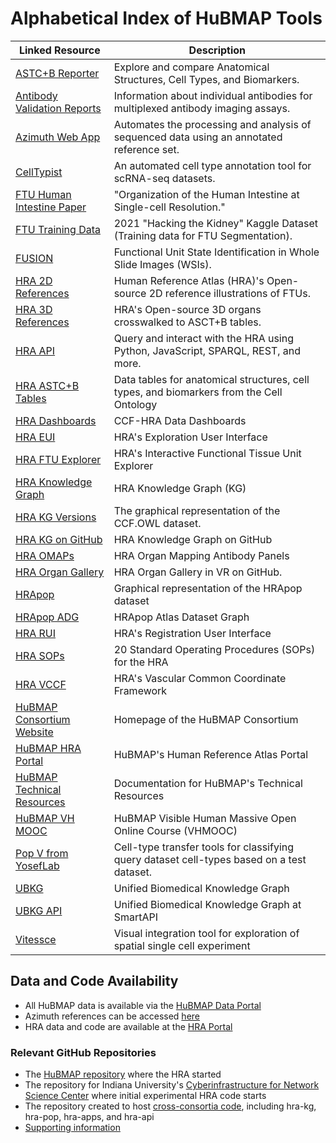 # Alphabetical Index of HuBMAP Tools

| Linked Resource | Description                   |
| --------------- | ----------------------------- |
| [ASTC+B Reporter](https://humanatlas.io/asctb-reporter) | Explore and compare Anatomical Structures, Cell Types, and Biomarkers. |
| [Antibody Validation Reports](https://avr.hubmapconsortium.org/)| Information about individual antibodies for multiplexed antibody imaging assays. |
| [Azimuth Web App](https://azimuth.hubmapconsortium.org/) | Automates the processing and analysis of sequenced data using an annotated reference set. | 
| [CellTypist](https://www.celltypist.org) | An automated cell type annotation tool for scRNA-seq datasets. |
| [FTU Human Intestine Paper](https://portal.hubmapconsortium.org/browse/publication/77ab35880329b5932380104aa58795a4)| "Organization of the Human Intestine at Single-cell Resolution." |
| [FTU Training Data](https://doi.org/10.35079/hbm925.sgxl.596) | 2021 "Hacking the Kidney" Kaggle Dataset (Training data for FTU Segmentation). |
| [FUSION](https://fusion.hubmapconsortium.org/) | Functional Unit State Identification in Whole Slide Images (WSIs). |
| [HRA 2D References](https://humanatlas.io/2d-ftu-illustrations) | Human Reference Atlas (HRA)'s Open-source 2D reference illustrations of FTUs. |
| [HRA 3D References](https://humanatlas.io/3d-reference-library) | HRA's Open-source 3D organs crosswalked to ASCT+B tables. |
| [HRA API](https://humanatlas.io/api/) | Query and interact with the HRA using Python, JavaScript, SPARQL, REST, and more. |
| [HRA ASTC+B Tables](https://humanatlas.io/asctb-tables) | Data tables for anatomical structures, cell types, and biomarkers from the Cell Ontology |
| [HRA Dashboards](https://hubmapconsortium.github.io/hra-data-dashboard) | CCF-HRA Data Dashboards |
| [HRA EUI](https://apps.humanatlas.io/eui) | HRA's Exploration User Interface |
| [HRA FTU Explorer](https://apps.humanatlas.io/ftu-explorer) | HRA's Interactive Functional Tissue Unit Explorer |
| [HRA Knowledge Graph](https://lod.humanatlas.io/) | HRA Knowledge Graph (KG)|
| [HRA KG Versions](https://lod.humanatlas.io/graph/ccf) | The graphical representation of the CCF.OWL dataset. |
| [HRA KG on GitHub](https://github.com/hubmapconsortium/hra-kg) | HRA Knowledge Graph on GitHub |
| [HRA OMAPs](https://humanatlas.io/omap/) | HRA Organ Mapping Antibody Panels |
| [HRA Organ Gallery](https://github.com/cns-iu/hra-organ-gallery-in-vr) | HRA Organ Gallery in VR on GitHub. |
| [HRApop](https://lod.humanatlas.io/graph/hra-pop/latest/) | Graphical representation of the HRApop dataset |  
| [HRApop ADG](https://apps.humanatlas.io/kg-explorer/ds-graph/hra-pop/latest) | HRApop Atlas Dataset Graph |
| [HRA RUI](https://apps.humanatlas.io/rui) | HRA's Registration User Interface |
| [HRA SOPs](https://zenodo.org/communities/hra) | 20 Standard Operating Procedures (SOPs) for the HRA |
| [HRA VCCF](https://humanatlas.io/vccf) | HRA's Vascular Common Coordinate Framework | 
| [HuBMAP Consortium Website](https://hubmapconsortium.org/) | Homepage of the HuBMAP Consortium |
| [HuBMAP HRA Portal](https://humanatlas.io/) | HuBMAP's Human Reference Atlas Portal |
| [HuBMAP Technical Resources](https://docs.hubmapconsortium.org/technical) | Documentation for HuBMAP's Technical Resources |
| [HuBMAP VH MOOC](https://expand.iu.edu/browse/sice/cns/courses/hubmap-visible-human-mooc) | HuBMAP Visible Human Massive Open Online Course (VHMOOC)|
| [Pop V from YosefLab](https://github.com/YosefLab/PopV) | Cell-type transfer tools for classifying query dataset cell-types based on a test dataset. |
| [UBKG](https://ubkg.docs.xconsortia.org) |Unified Biomedical Knowledge Graph|
| [UBKG API](https://smart-api.info/ui/96e5b5c0b0efeef5b93ea98ac2794837) |Unified Biomedical Knowledge Graph at SmartAPI|
| [Vitessce](https://vitessce.io/) | Visual integration tool for exploration of spatial single cell experiment |

## Data and Code Availability
- All HuBMAP data is available via the [HuBMAP Data Portal](https://portal.hubmapconsortium.org/)
- Azimuth references can be accessed [here](https://azimuth.hubmapconsortium.org/)
- HRA data and code are available at the [HRA Portal](https://humanatlas.io/)

### Relevant GitHub Repositories
- The [HuBMAP repository](http://github.com/hubmapconsortium) where the HRA started
- The repository for Indiana University's [Cyberinfrastructure for Network Science Center](http://github.com/cns-iu) where initial experimental HRA code starts
- The repository created to host [cross-consortia code](http://github.com/x-atlas-consortia), including hra-kg, hra-pop, hra-apps, and hra-api
- [Supporting information](http://cns-iu.github.io/hra-construction-usage-supporting-information)

